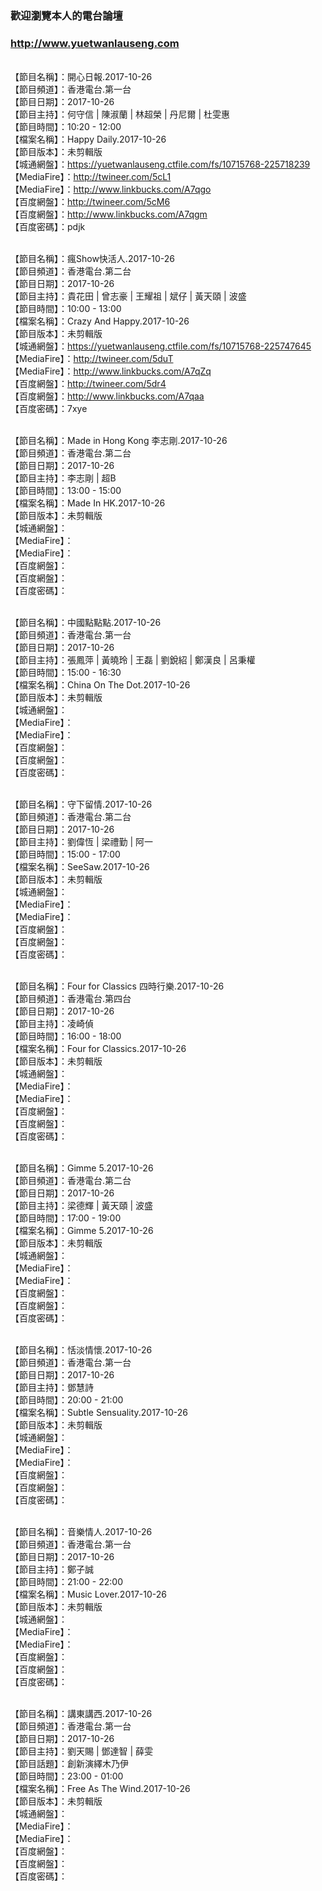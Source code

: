 ### 歡迎瀏覽本人的電台論壇
### http://www.yuetwanlauseng.com

<br>【節目名稱】：開心日報.2017-10-26
<br>【節目頻道】：香港電台.第一台
<br>【節目日期】：2017-10-26
<br>【節目主持】：何守信 | 陳淑蘭 | 林超榮 | 丹尼爾 | 杜雯惠
<br>【節目時間】：10:20 - 12:00
<br>【檔案名稱】：Happy Daily.2017-10-26
<br>【節目版本】：未剪輯版
<br>【城通網盤】：https://yuetwanlauseng.ctfile.com/fs/10715768-225718239
<br>【MediaFire】：http://twineer.com/5cL1
<br>【MediaFire】：http://www.linkbucks.com/A7qgo
<br>【百度網盤】：http://twineer.com/5cM6
<br>【百度網盤】：http://www.linkbucks.com/A7qgm
<br>【百度密碼】：pdjk

<br>【節目名稱】：瘋Show快活人.2017-10-26
<br>【節目頻道】：香港電台.第二台
<br>【節目日期】：2017-10-26
<br>【節目主持】：貴花田 | 曾志豪 | 王耀祖 | 斌仔 | 黃天頤 | 波盛
<br>【節目時間】：10:00 - 13:00
<br>【檔案名稱】：Crazy And Happy.2017-10-26
<br>【節目版本】：未剪輯版
<br>【城通網盤】：https://yuetwanlauseng.ctfile.com/fs/10715768-225747645
<br>【MediaFire】：http://twineer.com/5duT
<br>【MediaFire】：http://www.linkbucks.com/A7qZq
<br>【百度網盤】：http://twineer.com/5dr4
<br>【百度網盤】：http://www.linkbucks.com/A7qaa
<br>【百度密碼】：7xye

<br>【節目名稱】：Made in Hong Kong 李志剛.2017-10-26
<br>【節目頻道】：香港電台.第二台
<br>【節目日期】：2017-10-26
<br>【節目主持】：李志剛 | 超B
<br>【節目時間】：13:00 - 15:00
<br>【檔案名稱】：Made In HK.2017-10-26
<br>【節目版本】：未剪輯版
<br>【城通網盤】：
<br>【MediaFire】：
<br>【MediaFire】：
<br>【百度網盤】：
<br>【百度網盤】：
<br>【百度密碼】：

<br>【節目名稱】：中國點點點.2017-10-26
<br>【節目頻道】：香港電台.第一台
<br>【節目日期】：2017-10-26
<br>【節目主持】：張鳳萍 | 黃曉玲 | 王磊 | 劉銳紹 | 鄭漢良 | 呂秉權
<br>【節目時間】：15:00 - 16:30
<br>【檔案名稱】：China On The Dot.2017-10-26
<br>【節目版本】：未剪輯版
<br>【城通網盤】：
<br>【MediaFire】：
<br>【MediaFire】：
<br>【百度網盤】：
<br>【百度網盤】：
<br>【百度密碼】：

<br>【節目名稱】：守下留情.2017-10-26
<br>【節目頻道】：香港電台.第二台
<br>【節目日期】：2017-10-26
<br>【節目主持】：劉偉恆 | 梁禮勤 | 阿一
<br>【節目時間】：15:00 - 17:00
<br>【檔案名稱】：SeeSaw.2017-10-26
<br>【節目版本】：未剪輯版
<br>【城通網盤】：
<br>【MediaFire】：
<br>【MediaFire】：
<br>【百度網盤】：
<br>【百度網盤】：
<br>【百度密碼】：

<br>【節目名稱】：Four for Classics 四時行樂.2017-10-26
<br>【節目頻道】：香港電台.第四台
<br>【節目日期】：2017-10-26
<br>【節目主持】：凌崎偵
<br>【節目時間】：16:00 - 18:00
<br>【檔案名稱】：Four for Classics.2017-10-26
<br>【節目版本】：未剪輯版
<br>【城通網盤】：
<br>【MediaFire】：
<br>【MediaFire】：
<br>【百度網盤】：
<br>【百度網盤】：
<br>【百度密碼】：

<br>【節目名稱】：Gimme 5.2017-10-26
<br>【節目頻道】：香港電台.第二台
<br>【節目日期】：2017-10-26
<br>【節目主持】：梁德輝 | 黃天頤 | 波盛
<br>【節目時間】：17:00 - 19:00
<br>【檔案名稱】：Gimme 5.2017-10-26
<br>【節目版本】：未剪輯版
<br>【城通網盤】：
<br>【MediaFire】：
<br>【MediaFire】：
<br>【百度網盤】：
<br>【百度網盤】：
<br>【百度密碼】：

<br>【節目名稱】：恬淡情懷.2017-10-26
<br>【節目頻道】：香港電台.第一台
<br>【節目日期】：2017-10-26
<br>【節目主持】：鄧慧詩
<br>【節目時間】：20:00 - 21:00
<br>【檔案名稱】：Subtle Sensuality.2017-10-26
<br>【節目版本】：未剪輯版
<br>【城通網盤】：
<br>【MediaFire】：
<br>【MediaFire】：
<br>【百度網盤】：
<br>【百度網盤】：
<br>【百度密碼】：

<br>【節目名稱】：音樂情人.2017-10-26
<br>【節目頻道】：香港電台.第一台
<br>【節目日期】：2017-10-26
<br>【節目主持】：鄭子誠
<br>【節目時間】：21:00 - 22:00
<br>【檔案名稱】：Music Lover.2017-10-26
<br>【節目版本】：未剪輯版
<br>【城通網盤】：
<br>【MediaFire】：
<br>【MediaFire】：
<br>【百度網盤】：
<br>【百度網盤】：
<br>【百度密碼】：

<br>【節目名稱】：講東講西.2017-10-26
<br>【節目頻道】：香港電台.第一台
<br>【節目日期】：2017-10-26
<br>【節目主持】：劉天賜 | 鄧達智 | 薛雯
<br>【節目話題】：創新演繹木乃伊
<br>【節目時間】：23:00 - 01:00
<br>【檔案名稱】：Free As The Wind.2017-10-26
<br>【節目版本】：未剪輯版
<br>【城通網盤】：
<br>【MediaFire】：
<br>【MediaFire】：
<br>【百度網盤】：
<br>【百度網盤】：
<br>【百度密碼】：
